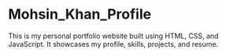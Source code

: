 # Mohsin_Khan_Profile
This is my personal portfolio website built using HTML, CSS, and JavaScript. It showcases my profile, skills, projects, and resume.
